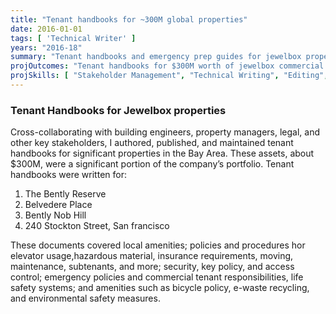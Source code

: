 ```yaml
---
title: "Tenant handbooks for ~300M global properties"
date: 2016-01-01
tags: [ 'Technical Writer' ]
years: "2016-18"
summary: "Tenant handbooks and emergency prep guides for jewelbox properties"
projOutcomes: "Tenant handbooks for $300M worth of jewelbox commercial and residential properties int he Bay Area."
projSkills: [ "Stakeholder Management", "Technical Writing", "Editing", "Facilitation", "Research", "Collaboration" ]
---
```


### Tenant Handbooks for Jewelbox properties

Cross-collaborating with building engineers, property managers, legal, and other key stakeholders, I authored, published, and maintained tenant handbooks for significant properties in the Bay Area. These assets, about $300M, were a significant portion of the company&rsquo;s portfolio. Tenant handbooks were written for:

1. The Bently Reserve
1. Belvedere Place
1. Bently Nob Hill
1. 240 Stockton Street, San francisco

These documents covered local amenities; policies and procedures hor elevator usage,hazardous material, insurance requirements, moving, maintenance, subtenants, and more; security, key policy, and access control; emergency policies and commercial tenant responsibilities, life safety systems; and amenities such as bicycle policy, e-waste recycling, and environmental safety measures. 